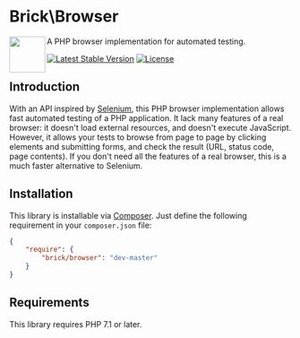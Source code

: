 Brick\Browser
=============

<img src="https://raw.githubusercontent.com/brick/brick/master/logo.png" alt="" align="left" height="64">

A PHP browser implementation for automated testing.

[![Latest Stable Version](https://poser.pugx.org/brick/browser/v/stable)](https://packagist.org/packages/brick/browser)
[![License](https://img.shields.io/badge/license-MIT-blue.svg)](http://opensource.org/licenses/MIT)

Introduction
------------

With an API inspired by [Selenium](http://www.seleniumhq.org/), this PHP browser implementation allows fast automated testing of a PHP application.
It lack many features of a real browser: it doesn't load external resources, and doesn't execute JavaScript.
However, it allows your tests to browse from page to page by clicking elements and submitting forms, and check the result (URL, status code, page contents).
If you don't need all the features of a real browser, this is a much faster alternative to Selenium.

Installation
------------

This library is installable via [Composer](https://getcomposer.org/).
Just define the following requirement in your `composer.json` file:

```json
{
    "require": {
        "brick/browser": "dev-master"
    }
}
```

Requirements
------------

This library requires PHP 7.1 or later.
